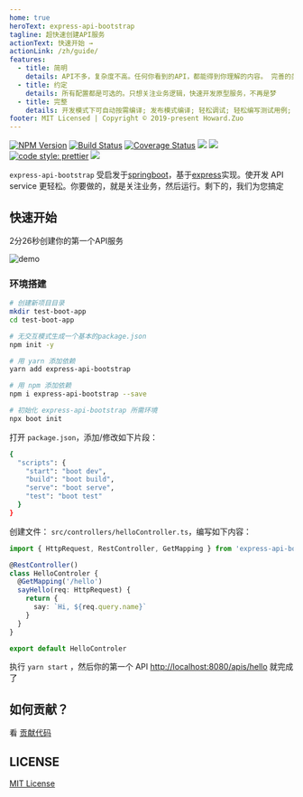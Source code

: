 ```yaml
---
home: true
heroText: express-api-bootstrap
tagline: 超快速创建API服务
actionText: 快速开始 →
actionLink: /zh/guide/
features:
  - title: 简明
    details: API不多，复杂度不高。任何你看到的API，都能得到你理解的内容。 完善的类型系统还可以依托于vscode给您提供良好的编程体验
  - title: 约定
    details: 所有配置都是可选的。只想关注业务逻辑，快速开发原型服务，不再是梦
  - title: 完整
    details: 开发模式下可自动按需编译; 发布模式编译; 轻松调试; 轻松编写测试用例;
footer: MIT Licensed | Copyright © 2019-present Howard.Zuo
---
```


[![NPM Version][npm-image]][npm-url]
[![Build Status][travis-image]][travis-url]
[![Coverage Status][coverage-image]][coverage-url]
![][david-url]
![][dt-url]
[![code style: prettier][prettier-image]][prettier-url]
![][license-url]

`express-api-bootstrap` 受启发于[springboot](https://spring.io/projects/spring-boot/)，基于[express](https://expressjs.com/)实现。使开发 API service 更轻松。你要做的，就是关注业务，然后运行。剩下的，我们为您搞定

## 快速开始

2分26秒创建你的第一个API服务

<img :src="$withBase('/quickdemo.gif')" alt="demo">

### 环境搭建

```bash
# 创建新项目目录
mkdir test-boot-app
cd test-boot-app

# 无交互模式生成一个基本的package.json
npm init -y

# 用 yarn 添加依赖
yarn add express-api-bootstrap

# 用 npm 添加依赖
npm i express-api-bootstrap --save

# 初始化 express-api-bootstrap 所需环境
npx boot init
```

打开 `package.json`，添加/修改如下片段：

```bash
{
  "scripts": {
    "start": "boot dev",
    "build": "boot build",
    "serve": "boot serve",
    "test": "boot test"
  }
}
```

创建文件： `src/controllers/helloController.ts`，编写如下内容：

```typescript
import { HttpRequest, RestController, GetMapping } from 'express-api-bootstrap'

@RestController()
class HelloControler {
  @GetMapping('/hello')
  sayHello(req: HttpRequest) {
    return {
      say: `Hi, ${req.query.name}`
    }
  }
}

export default HelloControler
```

执行 `yarn start` ，然后你的第一个 API [http://localhost:8080/apis/hello](http://localhost:8080/apis/hello) 就完成了

## 如何贡献？

看 [贡献代码](/zh/guide#contribute)

## LICENSE

[MIT License](https://raw.githubusercontent.com/leftstick/express-api-bootstrap/master/LICENSE)

[npm-url]: https://npmjs.org/package/express-api-bootstrap
[npm-image]: https://badge.fury.io/js/express-api-bootstrap.png
[david-url]: https://david-dm.org/leftstick/express-api-bootstrap.png
[travis-image]: https://www.travis-ci.org/leftstick/express-api-bootstrap.svg?branch=master
[travis-url]: https://travis-ci.com/leftstick/express-api-bootstrap
[coverage-image]: https://coveralls.io/repos/github/leftstick/express-api-bootstrap/badge.svg?branch=master
[coverage-url]: https://coveralls.io/github/leftstick/express-api-bootstrap
[dt-url]: https://img.shields.io/npm/dt/express-api-bootstrap.svg
[license-url]: https://img.shields.io/github/license/leftstick/express-api-bootstrap
[prettier-image]: https://img.shields.io/badge/code_style-prettier-ff69b4.svg
[prettier-url]: https://github.com/prettier/prettier
